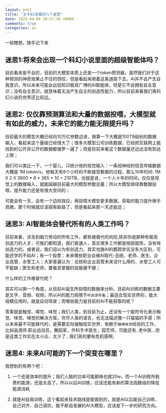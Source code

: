 ```yaml
---
layout: post
title: "关于AI发展的几个迷思"
date: 2025-04-04 10:57:30 +0800
comments: true
categories: ai
---
```


 一些瞎想，随手记下来

## 迷思1:将来会出现一个科幻小说里面的超级智能体吗？

目前看来是不会的，目前的大模型本质上还是一个token预测器，虽然我们对于这种预测的神奇效果止不住的惊叹，但是看起来顺着这条道路下去，AI并不会产生自我意识。所以未来可能会出现知识极其广博的AI智能体，但是它不会拥有自主意识；没有自主意识，就意味着无法产生自主的创造性能力，所以目前来看我们离科幻小说的世界还比较远。

## 迷思2: 仅仅靠预测算法和大量的数据投喂，大模型就有如此的威力，未来它的能力能无限提升吗？

目前最大的模型大概已经向10万亿参数迈进，换算一下大概是100TB级别的数据输入，看起来这个量级已经很大了；很多大模型公司训练数据，已经把互联网上能找到的公开非公开的数据都搜罗一遍了；但是目前来看这个数据量还远远没有到达上限；

我们可以类比一下，一个婴儿，只统计他的视觉输入：一条视神经的信息传输数据大概是 1M token/s，他每天有8个小时的不断接受数据的过程，那么10年时间: 1M X 2 X 3600 * 8 * 365 * 10 = 210TB，也就是说，一个人十年的时间，仅仅是视觉上的数据输入，就能超越目前最大的模型参数总量；所以大模型继续靠数据投喂，提升能力还是有很大空间的；

可能会有一天，会有一个边际效应，再投喂大模型更多数据，获取的能力提升微乎其微，那个时候就应该探索新路了，但是看起来那一天还挺远；


## 迷思3: AI智能体会替代所有的人类工作吗？

目前来看，涉及到脑力劳动的所有工作，都有被替代的风险,除非你是那种有极高创造力的人才，可我们都知道，我们普通人，其实很多工作都是按部就班，没有啥创造力的。或者说，我们自以为有创造力，其实也跟AI的鹦鹉学舌没多大区别，可能还学的不如AI；有一个投票：未来哪些职业会被AI取代-总统、老师、医生、企业高管、水管工人；大家普遍认为：总统和企业高管未来没什么用的，水管工人可不能缺；医生和老师，要看其掌握的技能硬不硬；

什么样的工作难替代呢？

其实可以换一个角度，从目前AI诞生所投喂的数据来分析。目前AI训练的数据主要是文字、音频、视频，所以AI的能力局限于`听说读写看`；最适合现实世界的，能大规模应用的，就是自动驾驶；而哪些能力是目前的AI不能获取的呢？

答案就是触觉、嗅觉、味觉；我们人类，到目前为止，还没有一个能符号化表示触觉、味觉、嗅觉的解决方案，穷尽人类的语言，也无法描述撸一只猫猫的手感；所以未来最不可能替代的，是需要实际接触现实世界、依赖于`触嗅味觉`经验的工作，比如品酒师.职业运动员，舞蹈家，外科手术医生，园艺师，可能还有..老中医...但是这类工作实在太小众、太少了...我们真的要有危机感啊;


## 迷思4: 未来AI可能的下一个突变在哪里？

我想到的有两个吧：

1. 一个还是效率的提升；我们人脑的功率可能巅峰也就20w，而一个AI训练所耗费的能源，还是太高了，所以以后AI训练，应该还能有新的算法指数级的降低能源消耗

2. 就是AI自我训练，这个看起来技术路线是能做到的，就是AI以后能自己训练、自己对齐、自己调优，能不断自发展的AI大模型，应该是下一步的研究方向。
